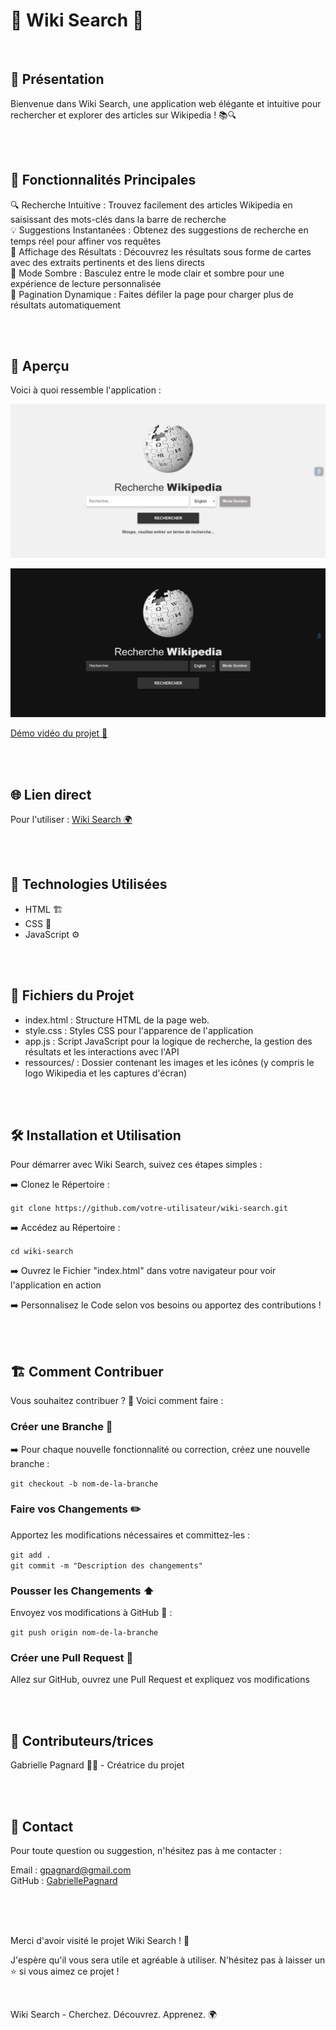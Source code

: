 
# 🌟 Wiki Search 🌟

<br>

## 📜 Présentation

Bienvenue dans Wiki Search, une application web élégante et intuitive pour rechercher et explorer des articles sur Wikipedia ! 📚🔍   

<br>
<br>

## 🚀 Fonctionnalités Principales

🔍 Recherche Intuitive : Trouvez facilement des articles Wikipedia en saisissant des mots-clés dans la barre de recherche   
💡 Suggestions Instantanées : Obtenez des suggestions de recherche en temps réel pour affiner vos requêtes   
📄 Affichage des Résultats : Découvrez les résultats sous forme de cartes avec des extraits pertinents et des liens directs   
🌙 Mode Sombre : Basculez entre le mode clair et sombre pour une expérience de lecture personnalisée   
📜 Pagination Dynamique : Faites défiler la page pour charger plus de résultats automatiquement   

<br>
<br>

## 📸 Aperçu

Voici à quoi ressemble l'application :   

![light mode view](ressources/light_mode_view.jpg)

![dark mode view](ressources/dark_mode_view.jpg)

[Démo vidéo du projet 🎥](https://www.youtube.com/watch?v=b6dCankd0wE)

<br>
<br>

## 🌐 Lien direct

Pour l'utiliser : [Wiki Search 🌍](https://gabriellepagnard.github.io/Wiki_Search/)

<br>
<br>

## 🔧 Technologies Utilisées

- HTML 🏗️    
- CSS 🎨   
- JavaScript ⚙️   

<br>
<br>

## 📂 Fichiers du Projet

- index.html : Structure HTML de la page web.   
- style.css : Styles CSS pour l'apparence de l'application   
- app.js : Script JavaScript pour la logique de recherche, la gestion des résultats et les interactions avec l'API    
- ressources/ : Dossier contenant les images et les icônes (y compris le logo Wikipedia et les captures d'écran)   

<br>
<br>


## 🛠️ Installation et Utilisation

Pour démarrer avec Wiki Search, suivez ces étapes simples :   

➡️ Clonez le Répertoire :   

`git clone https://github.com/votre-utilisateur/wiki-search.git`   

➡️ Accédez au Répertoire :   

`cd wiki-search`   

➡️ Ouvrez le Fichier "index.html" dans votre navigateur pour voir l'application en action   

➡️ Personnalisez le Code selon vos besoins ou apportez des contributions !   

<br>
<br>


## 🏗️ Comment Contribuer

Vous souhaitez contribuer ? 🎉 Voici comment faire :   

### Créer une Branche 🌿

➡️ Pour chaque nouvelle fonctionnalité ou correction, créez une nouvelle branche :   

`git checkout -b nom-de-la-branche`   

### Faire vos Changements ✏️   

Apportez les modifications nécessaires et committez-les :   

`git add .`   
`git commit -m "Description des changements"`   

### Pousser les Changements ⬆️   

Envoyez vos modifications à GitHub 📨 :

`git push origin nom-de-la-branche`   

### Créer une Pull Request 🔄   

Allez sur GitHub, ouvrez une Pull Request et expliquez vos modifications   

<br>
<br>

## 🤝 Contributeurs/trices

Gabrielle Pagnard 🧑‍💻 - Créatrice du projet

<br>
<br>

## 📧 Contact

Pour toute question ou suggestion, n'hésitez pas à me contacter :   

Email : gpagnard@gmail.com   
GitHub : [GabriellePagnard](https://github.com/GabriellePagnard)     

<br>
<br>
<br>

Merci d'avoir visité le projet Wiki Search ! 🚀   

J'espère qu'il vous sera utile et agréable à utiliser. N'hésitez pas à laisser un ⭐ si vous aimez ce projet !   

<br>

Wiki Search - Cherchez. Découvrez. Apprenez. 🌍